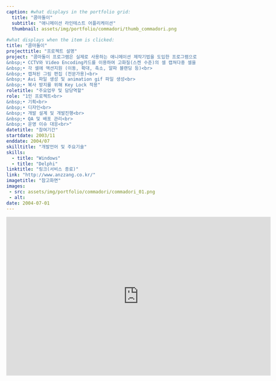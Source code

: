```yaml
---
caption: #what displays in the portfolio grid:
  title: "콤마돌이"
  subtitle: "애니메이션 라인테스트 어플리케이션"
  thumbnail: assets/img/portfolio/commadori/thumb_commadori.png
  
#what displays when the item is clicked:
title: "콤마돌이"
projecttitle: "프로젝트 설명"
project: "콤마돌이 프로그램은 실제로 사용하는 애니메이션 제작기법을 도입한 프로그램으로 누구나 쉽게 애니메이션을 제작할 수 있을 뿐 아니라 학교, 학원의 멀티미디어 관련 이론중심의 교육에서 실기위주의 교육을 가능하게 하는 애니메이션 제작 프로그램<br>
&nbsp;• CCTV와 Video Encoding카드를 이용하여 고화질(스켄 수준)의 셀 캡쳐다중 셀을 지원 - 최대 27개 (전문가용)<br>
&nbsp;• 각 셀에 액션지원 (이동, 확대, 축소, 알파 블랜딩 등)<br>
&nbsp;• 캡쳐된 그림 편집 (전문가용)<br>
&nbsp;• Avi 파일 생성 및 animation gif 파일 생성<br>
&nbsp;• 복사 방지를 위해 Key Lock 적용"
roletitle: "주요업무 및 담당역할"
role: "1인 프로젝트<br>
&nbsp;• 기획<br>
&nbsp;• 디자인<br>
&nbsp;• 개발 설계 및 개발진행<br>
&nbsp;• QA 및 배포 관리<br>
&nbsp;• 운영 이슈 대응<br>"
datetitle: "참여기간"
startdate: 2003/11
enddate: 2004/07
skilltitle: "개발언어 및 주요기술"
skills:
  - title: "Windows"
  - title: "Delphi"
linktitle: "링크(서비스 종료)"
link: "http://www.anzzang.co.kr/"
imagetitle: "참고화면"
images:
 - src: assets/img/portfolio/commadori/commadori_01.png
 - alt: 
date: 2004-07-01
---
```

<center>
  <iframe width="700" height="420" src="https://www.youtube.com/embed/zT4BMiSKYEQ" title="YouTube video player" frameborder="0" allow="accelerometer; autoplay; clipboard-write; encrypted-media; gyroscope; picture-in-picture; web-share" allowfullscreen></iframe>
</center>